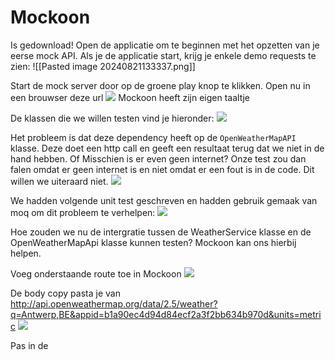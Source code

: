 # Mockoon
Is gedownload!
Open de applicatie om te beginnen met het opzetten van je eerse mock API.
Als je de applicatie start, krijg je enkele demo requests te zien:
![[Pasted image 20240821133337.png]]

Start de mock server door op de groene play knop te klikken. Open nu in een brouwser deze url
![](https://apwt.gitbook.io/~gitbook/image?url=https%3A%2F%2F4058530821-files.gitbook.io%2F%7E%2Ffiles%2Fv0%2Fb%2Fgitbook-legacy-files%2Fo%2Fassets%252Fg-pro-software-testing%252F-MMl6IOPHkFgo4gte-hT%252F-MMl6U3deotVe5pb6GXn%252F6.png%3Fgeneration%3D1606068073743949%26alt%3Dmedia&width=768&dpr=4&quality=100&sign=33d81935&sv=1)
Mockoon heeft zijn eigen taaltje

De klassen die we willen testen vind je hieronder:
![](https://apwt.gitbook.io/~gitbook/image?url=https%3A%2F%2F4058530821-files.gitbook.io%2F%7E%2Ffiles%2Fv0%2Fb%2Fgitbook-legacy-files%2Fo%2Fassets%252Fg-pro-software-testing%252F-MMl6IOPHkFgo4gte-hT%252F-MMl6U3eD0r4WtkzDvjj%252F7.png%3Fgeneration%3D1606068073772952%26alt%3Dmedia&width=768&dpr=4&quality=100&sign=acf240fe&sv=1)

Het probleem is dat deze dependency heeft op de `OpenWeatherMapAPI` klasse. Deze doet een http call en geeft een resultaat terug dat we niet in de hand hebben. Of Misschien is er even geen internet? Onze test zou dan falen omdat er geen internet is en niet omdat er een fout is in de code. Dit willen we uiteraard niet.
![](https://apwt.gitbook.io/~gitbook/image?url=https%3A%2F%2F4058530821-files.gitbook.io%2F%7E%2Ffiles%2Fv0%2Fb%2Fgitbook-legacy-files%2Fo%2Fassets%252Fg-pro-software-testing%252F-MMl6IOPHkFgo4gte-hT%252F-MMl6U3fO8G9e-O2liup%252F8.png%3Fgeneration%3D1606068073831427%26alt%3Dmedia&width=768&dpr=4&quality=100&sign=555eb533&sv=1)

We hadden volgende unit test geschreven en hadden gebruik gemaak van moq om dit probleem te verhelpen:
![](https://apwt.gitbook.io/~gitbook/image?url=https%3A%2F%2F4058530821-files.gitbook.io%2F%7E%2Ffiles%2Fv0%2Fb%2Fgitbook-legacy-files%2Fo%2Fassets%252Fg-pro-software-testing%252F-MMl6IOPHkFgo4gte-hT%252F-MMl6U3gbJBHIythj-fC%252F9.png%3Fgeneration%3D1606068073754311%26alt%3Dmedia&width=768&dpr=4&quality=100&sign=fca6cc37&sv=1)

Hoe zouden we nu de intergratie tussen de WeatherService klasse en de OpenWeatherMapApi klasse kunnen testen? Mockoon kan ons hierbij helpen.

Voeg onderstaande route toe in Mockoon
![](https://apwt.gitbook.io/~gitbook/image?url=https%3A%2F%2F4058530821-files.gitbook.io%2F%7E%2Ffiles%2Fv0%2Fb%2Fgitbook-legacy-files%2Fo%2Fassets%252Fg-pro-software-testing%252F-MMl6IOPHkFgo4gte-hT%252F-MMl6U3hAjjudtvChKvo%252F10.png%3Fgeneration%3D1606068073784706%26alt%3Dmedia&width=768&dpr=4&quality=100&sign=429e03fa&sv=1)

De body copy pasta je van http://api.openweathermap.org/data/2.5/weather?q=Antwerp,BE&appid=b1a90ec4d94d84ecf2a3f2bb634b970d&units=metric
![](https://apwt.gitbook.io/~gitbook/image?url=https%3A%2F%2F4058530821-files.gitbook.io%2F%7E%2Ffiles%2Fv0%2Fb%2Fgitbook-legacy-files%2Fo%2Fassets%252Fg-pro-software-testing%252F-MMl6IOPHkFgo4gte-hT%252F-MMl6U3iMGqEJmX05RMV%252F11.png%3Fgeneration%3D1606068073745675%26alt%3Dmedia&width=768&dpr=4&quality=100&sign=708dfe64&sv=1)

Pas in de 
